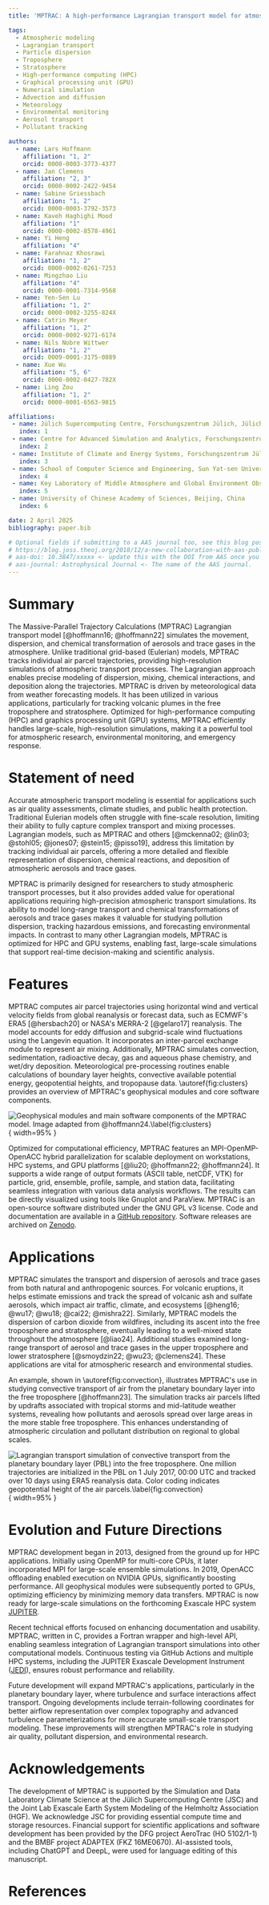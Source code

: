 ```yaml
---
title: 'MPTRAC: A high-performance Lagrangian transport model for atmospheric air parcel dispersion'

tags:
  - Atmospheric modeling
  - Lagrangian transport
  - Particle dispersion
  - Troposphere
  - Stratosphere
  - High-performance computing (HPC)
  - Graphical processing unit (GPU)
  - Numerical simulation
  - Advection and diffusion
  - Meteorology
  - Environmental monitoring
  - Aerosol transport
  - Pollutant tracking

authors:
  - name: Lars Hoffmann
    affiliation: "1, 2"
    orcid: 0000-0003-3773-4377
  - name: Jan Clemens
    affiliation: "2, 3"
    orcid: 0000-0002-2422-9454
  - name: Sabine Griessbach
    affiliation: "1, 2"
    orcid: 0000-0003-3792-3573
  - name: Kaveh Haghighi Mood
    affiliation: "1"
    orcid: 0000-0002-8578-4961
  - name: Yi Heng
    affiliation: "4"
  - name: Farahnaz Khosrawi
    affiliation: "1, 2"
    orcid: 0000-0002-0261-7253
  - name: Mingzhao Liu
    affiliation: "4"
    orcid: 0000-0001-7314-9568
  - name: Yen-Sen Lu
    affiliation: "1, 2"
    orcid: 0000-0002-3255-824X
  - name: Catrin Meyer
    affiliation: "1, 2"
    orcid: 0000-0002-9271-6174
  - name: Nils Nobre Wittwer
    affiliation: "1, 2"
    orcid: 0009-0001-3175-0889
  - name: Xue Wu
    affiliation: "5, 6"
    orcid: 0000-0002-0427-782X
  - name: Ling Zou
    affiliation: "1, 2"
    orcid: 0000-0001-6563-9815

affiliations:
 - name: Jülich Supercomputing Centre, Forschungszentrum Jülich, Jülich, Germany
   index: 1
 - name: Centre for Advanced Simulation and Analytics, Forschungszentrum Jülich, Jülich, Germany
   index: 2
 - name: Institute of Climate and Energy Systems, Forschungszentrum Jülich, Jülich, Germany
   index: 3
 - name: School of Computer Science and Engineering, Sun Yat-sen University, Guangzhou, China
   index: 4
 - name: Key Laboratory of Middle Atmosphere and Global Environment Observation, Institute of Atmospheric Physics, Chinese Academy of Sciences, Beijing, China
   index: 5
 - name: University of Chinese Academy of Sciences, Beijing, China
   index: 6

date: 2 April 2025
bibliography: paper.bib

# Optional fields if submitting to a AAS journal too, see this blog post:
# https://blog.joss.theoj.org/2018/12/a-new-collaboration-with-aas-publishing
# aas-doi: 10.3847/xxxxx <- update this with the DOI from AAS once you know it.
# aas-journal: Astrophysical Journal <- The name of the AAS journal.
---
```


# Summary

The Massive-Parallel Trajectory Calculations (MPTRAC) Lagrangian transport model [@hoffmann16; @hoffmann22] simulates the movement, dispersion, and chemical transformation of aerosols and trace gases in the atmosphere. Unlike traditional grid-based (Eulerian) models, MPTRAC tracks individual air parcel trajectories, providing high-resolution simulations of atmospheric transport processes. The Lagrangian approach enables precise modeling of dispersion, mixing, chemical interactions, and deposition along the trajectories. MPTRAC is driven by meteorological data from weather forecasting models. It has been utilized in various applications, particularly for tracking volcanic plumes in the free troposphere and stratosphere. Optimized for high-performance computing (HPC) and graphics processing unit (GPU) systems, MPTRAC efficiently handles large-scale, high-resolution simulations, making it a powerful tool for atmospheric research, environmental monitoring, and emergency response.

# Statement of need

Accurate atmospheric transport modeling is essential for applications such as air quality assessments, climate studies, and public health protection. Traditional Eulerian models often struggle with fine-scale resolution, limiting their ability to fully capture complex transport and mixing processes. Lagrangian models, such as MPTRAC and others [@mckenna02; @lin03; @stohl05; @jones07; @stein15; @pisso19], address this limitation by tracking individual air parcels, offering a more detailed and flexible representation of dispersion, chemical reactions, and deposition of atmospheric aerosols and trace gases.

MPTRAC is primarily designed for researchers to study atmospheric transport processes, but it also provides added value for operational applications requiring high-precision atmospheric transport simulations. Its ability to model long-range transport and chemical transformations of aerosols and trace gases makes it valuable for studying pollution dispersion, tracking hazardous emissions, and forecasting environmental impacts. In contrast to many other Lagrangian models, MPTRAC is optimized for HPC and GPU systems, enabling fast, large-scale simulations that support real-time decision-making and scientific analysis.

# Features

MPTRAC computes air parcel trajectories using horizontal wind and vertical velocity fields from global reanalysis or forecast data, such as ECMWF's ERA5 [@hersbach20] or NASA's MERRA-2 [@gelaro17] reanalysis. The model accounts for eddy diffusion and subgrid-scale wind fluctuations using the Langevin equation. It incorporates an inter-parcel exchange module to represent air mixing. Additionally, MPTRAC simulates convection, sedimentation, radioactive decay, gas and aqueous phase chemistry, and wet/dry deposition. Meteorological pre-processing routines enable calculations of boundary layer heights, convective available potential energy, geopotential heights, and tropopause data. \autoref{fig:clusters} provides an overview of MPTRAC's geophysical modules and core software components.

![Geophysical modules and main software components of the MPTRAC model. Image adapted from @hoffmann24.\label{fig:clusters}](clusters.png){ width=95% }

Optimized for computational efficiency, MPTRAC features an MPI-OpenMP-OpenACC hybrid parallelization for scalable deployment on workstations, HPC systems, and GPU platforms [@liu20; @hoffmann22; @hoffmann24]. It supports a wide range of output formats (ASCII table, netCDF, VTK) for particle, grid, ensemble, profile, sample, and station data, facilitating seamless integration with various data analysis workflows. The results can be directly visualized using tools like Gnuplot and ParaView. MPTRAC is an open-source software distributed under the GNU GPL v3 license. Code and documentation are available in a [GitHub repository](https://github.com/slcs-jsc/mptrac). Software releases are archived on [Zenodo](https://doi.org/10.5281/zenodo.4400597).

# Applications

MPTRAC simulates the transport and dispersion of aerosols and trace gases from both natural and anthropogenic sources. For volcanic eruptions, it helps estimate emissions and track the spread of volcanic ash and sulfate aerosols, which impact air traffic, climate, and ecosystems [@heng16; @wu17; @wu18; @cai22; @mishra22]. Similarly, MPTRAC models the dispersion of carbon dioxide from wildfires, including its ascent into the free troposphere and stratosphere, eventually leading to a well-mixed state throughout the atmosphere [@liao24]. Additional studies examined long-range transport of aerosol and trace gases in the upper troposphere and lower stratosphere [@smoydzin22; @wu23; @clemens24]. These applications are vital for atmospheric research and environmental studies.

An example, shown in \autoref{fig:convection}, illustrates MPTRAC's use in studying convective transport of air from the planetary boundary layer into the free troposphere [@hoffmann23]. The simulation tracks air parcels lifted by updrafts associated with tropical storms and mid-latitude weather systems, revealing how pollutants and aerosols spread over large areas in the more stable free troposphere. This enhances understanding of atmospheric circulation and pollutant distribution on regional to global scales.

![Lagrangian transport simulation of convective transport from the planetary boundary layer (PBL) into the free troposphere. One million trajectories are initialized in the PBL on 1 July 2017, 00:00 UTC and tracked over 10 days using ERA5 reanalysis data. Color coding indicates geopotential height of the air parcels.\label{fig:convection}](convection.png){ width=95% }

# Evolution and Future Directions

MPTRAC development began in 2013, designed from the ground up for HPC applications. Initially using OpenMP for multi-core CPUs, it later incorporated MPI for large-scale ensemble simulations. In 2019, OpenACC offloading enabled execution on NVIDIA GPUs, significantly boosting performance. All geophysical modules were subsequently ported to GPUs, optimizing efficiency by minimizing memory data transfers. MPTRAC is now ready for large-scale simulations on the forthcoming Exascale HPC system [JUPITER](https://www.fz-juelich.de/en/ias/jsc/jupiter).

Recent technical efforts focused on enhancing documentation and usability. MPTRAC, written in C, provides a Fortran wrapper and high-level API, enabling seamless integration of Lagrangian transport simulations into other computational models. Continuous testing via GitHub Actions and multiple HPC systems, including the JUPITER Exascale Development Instrument ([JEDI](https://www.fz-juelich.de/en/ias/jsc/systems/supercomputers/jedi)), ensures robust performance and reliability.

Future development will expand MPTRAC's applications, particularly in the planetary boundary layer, where turbulence and surface interactions affect transport. Ongoing developments include terrain-following coordinates for better airflow representation over complex topography and advanced turbulence parameterizations for more accurate small-scale transport modeling. These improvements will strengthen MPTRAC's role in studying air quality, pollutant dispersion, and environmental research.

# Acknowledgements

The development of MPTRAC is supported by the Simulation and Data Laboratory Climate Science at the Jülich Supercomputing Centre (JSC) and the Joint Lab Exascale Earth System Modeling of the Helmholtz Association (HGF). We acknowledge JSC for providing essential compute time and storage resources. Financial support for scientific applications and software development has been provided by the DFG project AeroTrac (HO 5102/1-1) and the BMBF project ADAPTEX (FKZ 16ME0670). AI-assisted tools, including ChatGPT and DeepL, were used for language editing of this manuscript.

# References

